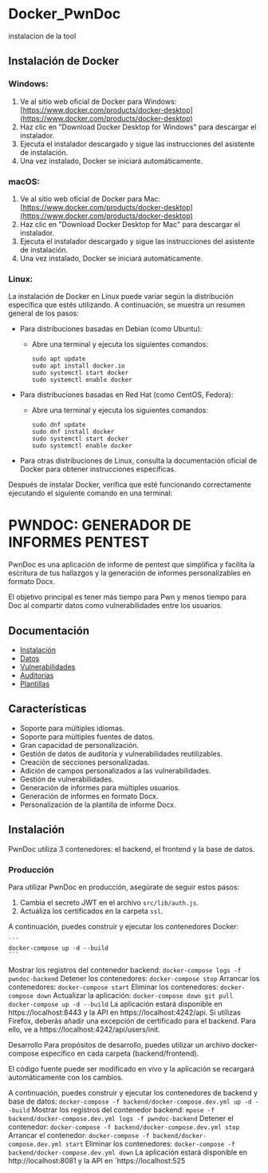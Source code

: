 # Docker_PwnDoc
instalacion de la tool

## Instalación de Docker

### Windows:

1. Ve al sitio web oficial de Docker para Windows: [https://www.docker.com/products/docker-desktop](https://www.docker.com/products/docker-desktop)
2. Haz clic en "Download Docker Desktop for Windows" para descargar el instalador.
3. Ejecuta el instalador descargado y sigue las instrucciones del asistente de instalación.
4. Una vez instalado, Docker se iniciará automáticamente.

### macOS:

1. Ve al sitio web oficial de Docker para Mac: [https://www.docker.com/products/docker-desktop](https://www.docker.com/products/docker-desktop)
2. Haz clic en "Download Docker Desktop for Mac" para descargar el instalador.
3. Ejecuta el instalador descargado y sigue las instrucciones del asistente de instalación.
4. Una vez instalado, Docker se iniciará automáticamente.

### Linux:

La instalación de Docker en Linux puede variar según la distribución específica que estés utilizando. A continuación, se muestra un resumen general de los pasos:

- Para distribuciones basadas en Debian (como Ubuntu):
  - Abre una terminal y ejecuta los siguientes comandos:
    ```
    sudo apt update
    sudo apt install docker.io
    sudo systemctl start docker
    sudo systemctl enable docker
    ```

- Para distribuciones basadas en Red Hat (como CentOS, Fedora):
  - Abre una terminal y ejecuta los siguientes comandos:
    ```
    sudo dnf update
    sudo dnf install docker
    sudo systemctl start docker
    sudo systemctl enable docker
    ```

- Para otras distribuciones de Linux, consulta la documentación oficial de Docker para obtener instrucciones específicas.

Después de instalar Docker, verifica que esté funcionando correctamente ejecutando el siguiente comando en una terminal:



# PWNDOC: GENERADOR DE INFORMES PENTEST

PwnDoc es una aplicación de informe de pentest que simplifica y facilita la escritura de tus hallazgos y la generación de informes personalizables en formato Docx.

El objetivo principal es tener más tiempo para Pwn y menos tiempo para Doc al compartir datos como vulnerabilidades entre los usuarios.

## Documentación

- [Instalación](#instalación)
- [Datos](#datos)
- [Vulnerabilidades](#vulnerabilidades)
- [Auditorías](#auditorías)
- [Plantillas](#plantillas)

## Características

- Soporte para múltiples idiomas.
- Soporte para múltiples fuentes de datos.
- Gran capacidad de personalización.
- Gestión de datos de auditoría y vulnerabilidades reutilizables.
- Creación de secciones personalizadas.
- Adición de campos personalizados a las vulnerabilidades.
- Gestión de vulnerabilidades.
- Generación de informes para múltiples usuarios.
- Generación de informes en formato Docx.
- Personalización de la plantilla de informe Docx.

## Instalación

PwnDoc utiliza 3 contenedores: el backend, el frontend y la base de datos.

### Producción

Para utilizar PwnDoc en producción, asegúrate de seguir estos pasos:

1. Cambia el secreto JWT en el archivo `src/lib/auth.js`.
2. Actualiza los certificados en la carpeta `ssl`.

A continuación, puedes construir y ejecutar los contenedores Docker:

    ```
    docker-compose up -d --build
    ```

Mostrar los registros del contenedor backend:
    ```
    docker-compose logs -f pwndoc-backend
    ```
Detener los contenedores:
    ```
    docker-compose stop
    ```
Arrancar los contenedores:
    ```
    docker-compose start
    ```
Eliminar los contenedores:
    ```
    docker-compose down
    ```
Actualizar la aplicación:
    ```
    docker-compose down
    git pull
    docker-compose up -d --build
    ```
La aplicación estará disponible en https://localhost:8443 y la API en https://localhost:4242/api. Si utilizas Firefox, deberás añadir una excepción de certificado para el backend. Para ello, ve a https://localhost:4242/api/users/init.

Desarrollo
Para propósitos de desarrollo, puedes utilizar un archivo docker-compose específico en cada carpeta (backend/frontend).

El código fuente puede ser modificado en vivo y la aplicación se recargará automáticamente con los cambios.

A continuación, puedes construir y ejecutar los contenedores de backend y base de datos:
    ```
    docker-compose -f backend/docker-compose.dev.yml up -d --build
    ```
Mostrar los registros del contenedor backend:
    ```
    mpose -f backend/docker-compose.dev.yml logs -f pwndoc-backend
    ```
Detener el contenedor:
    ```
    docker-compose -f backend/docker-compose.dev.yml stop
    ```
Arrancar el contenedor:
    ```
    docker-compose -f backend/docker-compose.dev.yml start
    ```
Eliminar los contenedores:
    ```
    docker-compose -f backend/docker-compose.dev.yml down
    ```
La aplicación estará disponible en http://localhost:8081 y la API en `https://localhost:525
